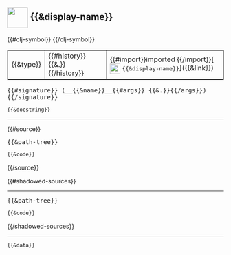 ## <img width="48px" valign="middle" src="http://i.imgur.com/Hi20huC.png"> {{&display-name}}

 <table border="1">
<tr>
<td>{{&type}}</td>
<td>{{#history}}{{&.}} {{/history}}</td>
{{#clj-symbol}}
<td>
{{#import}}imported {{/import}}[<img height="24px" valign="middle" src="http://i.imgur.com/1GjPKvB.png"> <samp>{{&display-name}}</samp>]({{&link}})
</td>
{{/clj-symbol}}
</tr>
</table>

 <samp>
{{#signature}}
(__{{&name}}__{{#args}} {{&.}}{{/args}})<br>
{{/signature}}
</samp>

```
{{&docstring}}
```

---

{{#source}}
 <pre>
{{&path-tree}}
</pre>

```clj
{{&code}}
```
{{/source}}

{{#shadowed-sources}}

---

 <pre>
{{&path-tree}}
</pre>

```clj
{{&code}}
```
{{/shadowed-sources}}

---

```clj
{{&data}}
```
